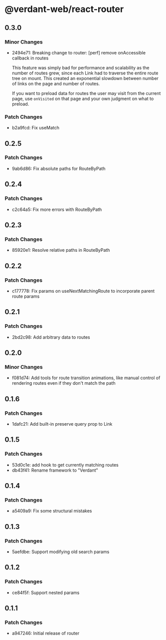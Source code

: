 # @verdant-web/react-router

## 0.3.0

### Minor Changes

- 2494e71: Breaking change to router: [perf] remove onAccessible callback in routes

  This feature was simply bad for performance and scalability as the number of routes grew, since each Link had to traverse the entire route tree on mount. This created an exponential slowdown between number of links on the page and number of routes.

  If you want to preload data for routes the user may visit from the current page, use `onVisited` on that page and your own judgment on what to preload.

### Patch Changes

- b2a9fcd: Fix useMatch

## 0.2.5

### Patch Changes

- 9ab6d86: Fix absolute paths for RouteByPath

## 0.2.4

### Patch Changes

- c2c64a5: Fix more errors with RouteByPath

## 0.2.3

### Patch Changes

- 85920e1: Resolve relative paths in RouteByPath

## 0.2.2

### Patch Changes

- c177778: Fix params on useNextMatchingRoute to incorporate parent route params

## 0.2.1

### Patch Changes

- 2bd2c98: Add arbitrary data to routes

## 0.2.0

### Minor Changes

- f081d74: Add tools for route transition animations, like manual control of rendering routes even if they don't match the path

## 0.1.6

### Patch Changes

- 1dafc21: Add built-in preserve query prop to Link

## 0.1.5

### Patch Changes

- 53d0c1e: add hook to get currently matching routes
- db43f41: Rename framework to "Verdant"

## 0.1.4

### Patch Changes

- a5409a9: Fix some structural mistakes

## 0.1.3

### Patch Changes

- 5aefdbe: Support modifying old search params

## 0.1.2

### Patch Changes

- ce84f5f: Support nested params

## 0.1.1

### Patch Changes

- a947246: Initial release of router
